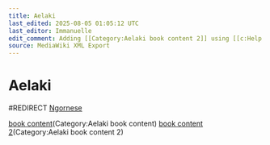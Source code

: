 ```yaml
---
title: Aelaki
last_edited: 2025-08-05 01:05:12 UTC
last_editor: Immanuelle
edit_comment: Adding [[Category:Aelaki book content 2]] using [[c:Help:Cat-a-lot|Cat-a-lot]]
source: MediaWiki XML Export
---
```


# Aelaki

#REDIRECT [Ngornese](Ngornese)

[book content](Category:Aelaki)(Category:Aelaki book content)
[book content 2](Category:Aelaki)(Category:Aelaki book content 2)
